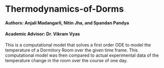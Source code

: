 # Thermodynamics-of-Dorms

#### Authors: Anjali Madangarli, Nitin Jha, and Spandan Pandya

#### Academic Advisor: Dr. Vikram Vyas

This is a computational model that solves a first order ODE to model the temperature of a Dormitory Room over the given time frame. This computational model was then compared to actual experimental data of the temperature change in the room over the course of one day. 
